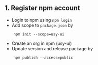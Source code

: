 ## 1. Register npm account

- Login to npm using `npm login`
- Add scope to `package.json` by

```
    npm init --scope=usy-ui
```

- Create an org in npm (usy-ui)
- Update version and release package by

```
    npm publish --access=public
```
